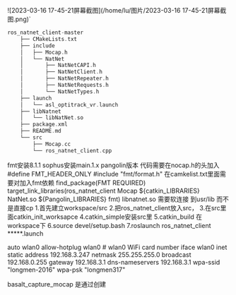 ![2023-03-16 17-45-21屏幕截图](/home/lu/图片/2023-03-16 17-45-21屏幕截图.png)`

```c++
ros_natnet_client-master
    ├── CMakeLists.txt
    ├── include
    │   ├── Mocap.h
    │   └── NatNet
    │       ├── NatNetCAPI.h
    │       ├── NatNetClient.h
    │       ├── NatNetRepeater.h
    │       ├── NatNetRequests.h
    │       └── NatNetTypes.h
    ├── launch
    │   └── asl_optitrack_vr.launch
    ├── libNatnet
    │   └── libNatNet.so
    ├── package.xml
    ├── README.md
    └── src
        ├── Mocap.cc
        └── ros_natnet_client.cpp
```


  fmt安装8.1.1
   sophus安装main.1.x
    pangolin版本
代码需要在nocap.h的头加入  
#define FMT_HEADER_ONLY
#include "fmt/format.h"
在camkelist.txt里面需要对加入fmt依赖
find_package(FMT REQUIRED)
target_link_libraries(ros_natnet_client Mocap ${catkin_LIBRARIES} NatNet.so ${Pangolin_LIBRARIES}  fmt)
libnatnet.so 需要软连接 到usr/lib 而不是直接cp
1.首先建立workspace/src
2.把ros_natnet_client放入src，
3.在src里面catkin_init_worksapce
4.catkin_simple安装src里
5.catkin_build 在workspace下
6.source devel/setup.bash
7.roslaunch ros_natnet_client  *****.launch


auto wlan0
allow-hotplug wlan0 # wlan0 WiFi card number
iface wlan0 inet static
address 192.168.3.247
netmask 255.255.255.0
broadcast 192.168.0.255
gateway 192.168.3.1
dns-nameservers 192.168.3.1
wpa-ssid "longmen-2016" 
wpa-psk "longmen317" 


basalt_capture_mocap
是通过创建


